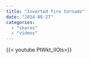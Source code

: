 ```yaml
---
title: "Inverted fire tornado"
date: "2014-08-27"
categories:
  - "shares"
  - "videos"
---
```


<div style="width: 70vw;">{{< youtube PtWkt_IlOIs>}}</div>

